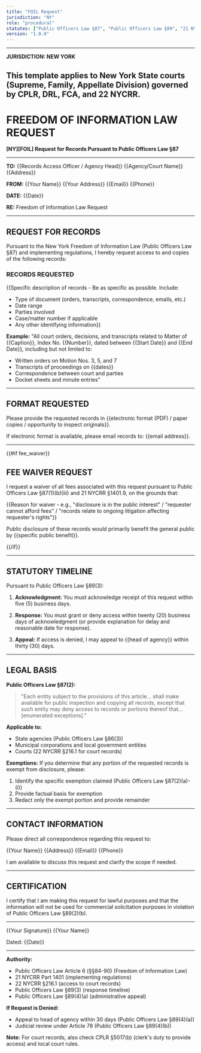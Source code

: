 ```yaml
---
title: "FOIL Request"
jurisdiction: "NY"
role: "procedural"
statutes: ["Public Officers Law §87", "Public Officers Law §89", "21 NYCRR Part 1401"]
version: "1.0.0"
---
```


---
**JURISDICTION: NEW YORK**

This template applies to New York State courts (Supreme, Family, Appellate Division) governed by CPLR, DRL, FCA, and 22 NYCRR.
---

# FREEDOM OF INFORMATION LAW REQUEST

**[NY][FOIL] Request for Records Pursuant to Public Officers Law §87**

---

**TO:** {{Records Access Officer / Agency Head}}
        {{Agency/Court Name}}
        {{Address}}

**FROM:** {{Your Name}}
          {{Your Address}}
          {{Email}}
          {{Phone}}

**DATE:** {{Date}}

**RE:** Freedom of Information Law Request

---

## REQUEST FOR RECORDS

Pursuant to the New York Freedom of Information Law (Public Officers Law §87) and implementing regulations, I hereby request access to and copies of the following records:

### RECORDS REQUESTED

{{Specific description of records - Be as specific as possible. Include:
- Type of document (orders, transcripts, correspondence, emails, etc.)
- Date range
- Parties involved
- Case/matter number if applicable
- Any other identifying information}}

**Example:**
"All court orders, decisions, and transcripts related to Matter of {{Caption}}, Index No. {{Number}}, dated between {{Start Date}} and {{End Date}}, including but not limited to:
- Written orders on Motion Nos. 3, 5, and 7
- Transcripts of proceedings on {{dates}}
- Correspondence between court and parties
- Docket sheets and minute entries"

---

## FORMAT REQUESTED

Please provide the requested records in {{electronic format (PDF) / paper copies / opportunity to inspect originals}}.

If electronic format is available, please email records to: {{email address}}.

---

{{#if fee_waiver}}
## FEE WAIVER REQUEST

I request a waiver of all fees associated with this request pursuant to Public Officers Law §87(1)(b)(iii) and 21 NYCRR §1401.9, on the grounds that:

{{Reason for waiver - e.g., "disclosure is in the public interest" / "requester cannot afford fees" / "records relate to ongoing litigation affecting requester's rights"}}

Public disclosure of these records would primarily benefit the general public by {{specific public benefit}}.

{{/if}}

---

## STATUTORY TIMELINE

Pursuant to Public Officers Law §89(3):

1. **Acknowledgment:** You must acknowledge receipt of this request within five (5) business days.

2. **Response:** You must grant or deny access within twenty (20) business days of acknowledgment (or provide explanation for delay and reasonable date for response).

3. **Appeal:** If access is denied, I may appeal to {{head of agency}} within thirty (30) days.

---

## LEGAL BASIS

**Public Officers Law §87(2):**
> "Each entity subject to the provisions of this article... shall make available for public inspection and copying all records, except that such entity may deny access to records or portions thereof that... [enumerated exceptions]."

**Applicable to:**
- State agencies (Public Officers Law §86(3))
- Municipal corporations and local government entities
- Courts (22 NYCRR §216.1 for court records)

**Exemptions:**
If you determine that any portion of the requested records is exempt from disclosure, please:
1. Identify the specific exemption claimed (Public Officers Law §87(2)(a)-(i))
2. Provide factual basis for exemption
3. Redact only the exempt portion and provide remainder

---

## CONTACT INFORMATION

Please direct all correspondence regarding this request to:

{{Your Name}}
{{Address}}
{{Email}}
{{Phone}}

I am available to discuss this request and clarify the scope if needed.

---

## CERTIFICATION

I certify that I am making this request for lawful purposes and that the information will not be used for commercial solicitation purposes in violation of Public Officers Law §89(2)(b).

_________________________
{{Your Signature}}
{{Your Name}}

Dated: {{Date}}

---

**Authority:**
- Public Officers Law Article 6 (§§84-90) (Freedom of Information Law)
- 21 NYCRR Part 1401 (implementing regulations)
- 22 NYCRR §216.1 (access to court records)
- Public Officers Law §89(3) (response timeline)
- Public Officers Law §89(4)(a) (administrative appeal)

**If Request is Denied:**
- Appeal to head of agency within 30 days (Public Officers Law §89(4)(a))
- Judicial review under Article 78 (Public Officers Law §89(4)(b))

**Note:** For court records, also check CPLR §5017(b) (clerk's duty to provide access) and local court rules.
